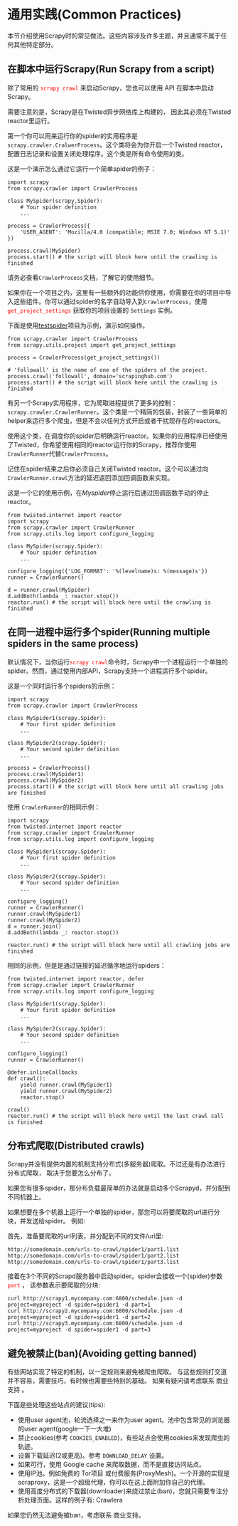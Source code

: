 # 通用实践(Common Practices) #

本节介绍使用Scrapy时的常见做法。这些内容涉及许多主题，并且通常不属于任何其他特定部分。

## 在脚本中运行Scrapy(Run Scrapy from a script) ##

除了常用的 <font color=red>`scrapy crawl`</font> 来启动Scrapy，您也可以使用 API 在脚本中启动Scrapy。

需要注意的是，Scrapy是在Twisted异步网络库上构建的， 因此其必须在Twisted reactor里运行。

第一个你可以用来运行你的spider的实用程序是 `scrapy.crawler.CralwerProcess`。这个类将会为你开启一个Twisted reactor，配置日志记录和设置关闭处理程序。这个类是所有命令使用的类。

这是一个演示怎么通过它运行一个简单spider的例子：

	import scrapy
	from scrapy.crawler import CrawlerProcess
	
	class MySpider(scrapy.Spider):
	    # Your spider definition
	    ...
	
	process = CrawlerProcess({
	    'USER_AGENT': 'Mozilla/4.0 (compatible; MSIE 7.0; Windows NT 5.1)'
	})
	
	process.crawl(MySpider)
	process.start() # the script will block here until the crawling is finished

请务必查看`CrawlerProcess`文档，了解它的使用细节。

如果你在一个项目之内，这里有一些额外的功能供你使用，你需要在你的项目中导入这些组件。你可以通过spider的名字自动导入到`CrawlerProcess`，使用 <font color=red>`get_project_settings`</font> 获取你的项目设置的 `Settings` 实例。

下面是使用[testspider](https://github.com/scrapinghub/testspiders)项目为示例，演示如何操作。

	from scrapy.crawler import CrawlerProcess
	from scrapy.utils.project import get_project_settings
	
	process = CrawlerProcess(get_project_settings())
	
	# 'followall' is the name of one of the spiders of the project.
	process.crawl('followall', domain='scrapinghub.com')
	process.start() # the script will block here until the crawling is finished

有另一个Scrapy实用程序，它为爬取进程提供了更多的控制：`scrapy.crawler.CrawlerRunner`。这个类是一个精简的包装，封装了一些简单的helper来运行多个爬虫，但是不会以任何方式开启或者干扰现存在的reactors。

使用这个类，在调度你的spider后明确运行reactor。如果你的应用程序已经使用了Twisted，你希望使用相同的reactor运行你的Scrapy，推荐你使用`CrawlerRunner`代替`CrawlerProcess`。

记住在spider结束之后你必须自己关闭Twisted reactor。这个可以通过向`CrawlerRunner.crawl`方法的延迟返回添加回调函数来实现。

这是一个它的使用示例，在*Myspider*停止运行后通过回调函数手动的停止reactor。

	from twisted.internet import reactor
	import scrapy
	from scrapy.crawler import CrawlerRunner
	from scrapy.utils.log import configure_logging
	
	class MySpider(scrapy.Spider):
	    # Your spider definition
	    ...
	
	configure_logging({'LOG_FORMAT': '%(levelname)s: %(message)s'})
	runner = CrawlerRunner()
	
	d = runner.crawl(MySpider)
	d.addBoth(lambda _: reactor.stop())
	reactor.run() # the script will block here until the crawling is finished

## 在同一进程中运行多个spider(Running multiple spiders in the same process) ##

默认情况下，当你运行<font color=red>`scrapy crawl`</font>命令时，Scrapy中一个进程运行一个单独的spider。然而，通过使用内部API，Scrapy支持一个进程运行多个spider。

这是一个同时运行多个spiders的示例：

	import scrapy
	from scrapy.crawler import CrawlerProcess
	
	class MySpider1(scrapy.Spider):
	    # Your first spider definition
	    ...
	
	class MySpider2(scrapy.Spider):
	    # Your second spider definition
	    ...
	
	process = CrawlerProcess()
	process.crawl(MySpider1)
	process.crawl(MySpider2)
	process.start() # the script will block here until all crawling jobs are finished

使用 `CrawlerRunner`的相同示例：

	import scrapy
	from twisted.internet import reactor
	from scrapy.crawler import CrawlerRunner
	from scrapy.utils.log import configure_logging
	
	class MySpider1(scrapy.Spider):
	    # Your first spider definition
	    ...
	
	class MySpider2(scrapy.Spider):
	    # Your second spider definition
	    ...
	
	configure_logging()
	runner = CrawlerRunner()
	runner.crawl(MySpider1)
	runner.crawl(MySpider2)
	d = runner.join()
	d.addBoth(lambda _: reactor.stop())
	
	reactor.run() # the script will block here until all crawling jobs are finished

相同的示例，但是是通过链接的延迟循序地运行spiders：

	from twisted.internet import reactor, defer
	from scrapy.crawler import CrawlerRunner
	from scrapy.utils.log import configure_logging
	
	class MySpider1(scrapy.Spider):
	    # Your first spider definition
	    ...
	
	class MySpider2(scrapy.Spider):
	    # Your second spider definition
	    ...
	
	configure_logging()
	runner = CrawlerRunner()
	
	@defer.inlineCallbacks
	def crawl():
	    yield runner.crawl(MySpider1)
	    yield runner.crawl(MySpider2)
	    reactor.stop()
	
	crawl()
	reactor.run() # the script will block here until the last crawl call is finished



## 分布式爬取(Distributed crawls) ##

Scrapy并没有提供内置的机制支持分布式(多服务器)爬取。不过还是有办法进行分布式爬取， 取决于您要怎么分布了。

如果您有很多spider，那分布负载最简单的办法就是启动多个Scrapyd，并分配到不同机器上。

如果想要在多个机器上运行一个单独的spider，那您可以将要爬取的url进行分块，并发送给spider。 例如:

首先，准备要爬取的url列表，并分配到不同的文件/url里:
	
	http://somedomain.com/urls-to-crawl/spider1/part1.list
	http://somedomain.com/urls-to-crawl/spider1/part2.list
	http://somedomain.com/urls-to-crawl/spider1/part3.list

接着在3个不同的Scrapd服务器中启动spider。spider会接收一个(spider)参数 <font color=red>`part`</font> ， 该参数表示要爬取的分块:

	curl http://scrapy1.mycompany.com:6800/schedule.json -d project=myproject -d spider=spider1 -d part=1
	curl http://scrapy2.mycompany.com:6800/schedule.json -d project=myproject -d spider=spider1 -d part=2
	curl http://scrapy3.mycompany.com:6800/schedule.json -d project=myproject -d spider=spider1 -d part=3


## 避免被禁止(ban)(Avoiding getting banned) ##

有些网站实现了特定的机制，以一定规则来避免被爬虫爬取。 与这些规则打交道并不容易，需要技巧，有时候也需要些特别的基础。 如果有疑问请考虑联系 商业支持 。

下面是些处理这些站点的建议(tips):

  - 使用user agent池，轮流选择之一来作为user agent。池中包含常见的浏览器的user agent(google一下一大堆)
  - 禁止cookies(参考 `COOKIES_ENABLED`)，有些站点会使用cookies来发现爬虫的轨迹。
  - 设置下载延迟(2或更高)。参考 `DOWNLOAD_DELAY` 设置。
  - 如果可行，使用 Google cache 来爬取数据，而不是直接访问站点。
  - 使用IP池。例如免费的 Tor项目 或付费服务(ProxyMesh)。一个开源的实现是 scraproxy，这是一个超级代理，你可以在这上面附加你自己的代理。
  - 使用高度分布式的下载器(downloader)来绕过禁止(ban)，您就只需要专注分析处理页面。这样的例子有: Crawlera

如果您仍然无法避免被ban，考虑联系 商业支持。